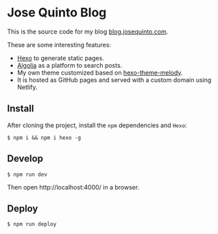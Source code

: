 # Jose Quinto Blog

This is the source code for my blog [blog.josequinto.com](https://blog.josequinto.com). 

These are some interesting features:
- [Hexo](https://hexo.io) to generate static pages.
- [Algolia](https://www.algolia.com) as a platform to search posts.
- My own theme customized based on [hexo-theme-melody](https://github.com/Molunerfinn/hexo-theme-melody).
- It is hosted as GitHub pages and served with a custom domain using Netlify.

## Install

After cloning the project, install the `npm` dependencies and `Hexo`:

`$ npm i && npm i hexo -g`

## Develop

`$ npm run dev`

Then open http://localhost:4000/ in a browser.

## Deploy

`$ npm run deploy`